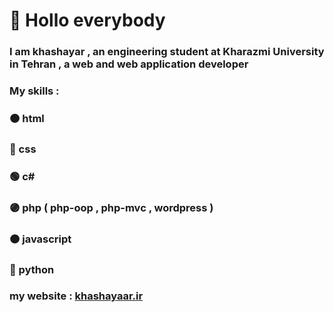 # :wave: Hollo everybody
### I am khashayar , an engineering student at Kharazmi University in Tehran , a web and web application developer
### My skills :
### 🟠 html
### 🔵 css
### 🟢 c#
### 🟣 php ( php-oop , php-mvc , wordpress )
### 🟠 javascript
### 🔵 python 
### my website : [khashayaar.ir](https:khashayaar.ir)
